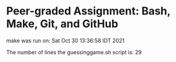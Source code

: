 # Peer-graded Assignment: Bash, Make, Git, and GitHub

make was run on:
Sat Oct 30 13:36:58 IDT 2021

The number of lines the guessinggame.sh script is:
      29
